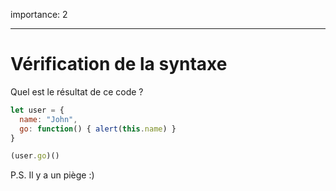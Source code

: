importance: 2

---

# Vérification de la syntaxe

Quel est le résultat de ce code ?


```js no-beautify
let user = {
  name: "John",
  go: function() { alert(this.name) }
}

(user.go)()
```

P.S. Il y a un piège :)
